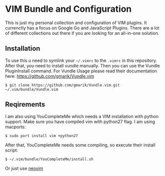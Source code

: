 VIM Bundle and Configuration
===========================

This is just my personal collection and configuration of VIM plugins. It currenctly has a focus on
Google Go and JavaScript Plugins. There are a lot of different collections out there if you are
looking for an all-in-one solution.

Installation
------------

To use this u need to symlink your `~/.vimrc` to the `.vimrc` in this repository.
After that, you need to install vundle manually. Then you can use the Vundle PluginInstall 
command. For Vundle Usage please read their documentation here:
https://github.com/gmarik/Vundle.vim

```
$ git clone https://github.com/gmarik/Vundle.vim.git ~/.vim/bundle/Vundle.vim
```

Reqirements
-----------

I am also using YouCompleteMe which needs a VIM installation with python support. Make sure you have
compiled vim with python27 flag. I am using macports:

```
$ sudo port install vim +python27
```

After that, YouCompleteMe needs some compiling, so execute their install script:

```
$ ~/.vim/bundle/YouCompleteMe/install.sh
```

Or just use [neovim](https://neovim.io/)
